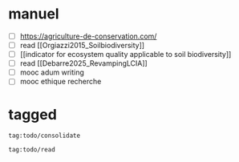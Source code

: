 # manuel
- [ ] https://agriculture-de-conservation.com/
- [ ] read [[Orgiazzi2015_Soilbiodiversity]]
- [ ] [[indicator for ecosystem quality applicable to soil biodiversity]]
- [ ] read [[Debarre2025_RevampingLCIA]]
- [ ] mooc adum writing
- [ ] mooc ethique recherche
# tagged
```query
tag:todo/consolidate
```
```query
tag:todo/read
```
